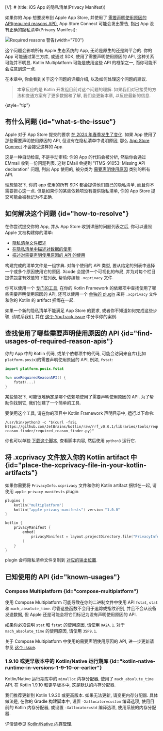 [//]: # (title: iOS App 的隐私清单(Privacy Manifest))

如果你的 App 想要发布到 Apple App Store, 并使用了 [需要声明使用原因的 API(required reasons API)](https://developer.apple.com/documentation/bundleresources/privacy_manifest_files/describing_use_of_required_reason_api),
App Store Connect 可能会发出警告, 指出 App 没有正确的隐私清单(Privacy Manifest):

![Required reasons 警告](app-store-required-reasons-warning.png){width="700"}

这个问题会影响所有 Apple 生态系统的 App, 无论是原生的还是跨平台的.
你的 App 可能通过第三方库, 或通过 SDK, 使用了需要声明使用原因的 API, 这种关系可能并不明显.
Kotlin Multiplatform 可能是使用这些 API 的框架之一, 而你可能不会注意到这一点.

在本章中, 你会看到关于这个问题的详细介绍, 以及如何处理这个问题的建议.

> 本章反应的是 Kotlin 开发组目前对这个问题的理解.
> 如果我们对已接受的方法和变通方案有了更多数据和了解, 我们会更新本章, 以反应最新的信息.
>
{style="tip"}

## 有什么问题 {id="what-s-the-issue"}

Apple 对于 App Store 提交的要求 [在 2024 年春季发生了变化](https://developer.apple.com/news/?id=r1henawx).
如果 App 使用了那些需要声明使用原因的 API, 但没有在隐私清单中说明原因, 那么 [App Store Connect](https://appstoreconnect.apple.com) 不会接受这样的 App.

这是一种自动检查, 不是手动审核: 你的 App 的代码会被分析, 然后你会通过 EMmail 收到一份问题列表.
这封 EMail 会提到 "ITMS-91053: Missing API declaration" 问题,
列出 App 使用的, 被分类为 [需要声明使用原因](https://developer.apple.com/documentation/bundleresources/privacy_manifest_files/describing_use_of_required_reason_api)
类别的所有 API.

理想情况下, 你的 app 使用的所有 SDK 都会提供他们自己的隐私清单, 而且你不需要担心这一点.
但是如果你的某些依赖项没有提供隐私清单, 你的 App Store 提交可能会被标记为不正确.

## 如何解决这个问题 {id="how-to-resolve"}

在你尝试提交你的 App, 并从 App Store 收到详细的问题列表之后, 你可以遵照 Apple 文档构建你的清单:

* [隐私清单文件概述](https://developer.apple.com/documentation/bundleresources/privacy_manifest_files)
* [在隐私清单中描述对数据的使用](https://developer.apple.com/documentation/bundleresources/privacy_manifest_files/describing_data_use_in_privacy_manifests)
* [描述对需要声明使用原因的 API 的使用](https://developer.apple.com/documentation/bundleresources/privacy_manifest_files/describing_use_of_required_reason_api)

构建完成的清单文件是一组字典. 对每个使用的 API 类型, 要从给定的列表中选择一个或多个原因使用它的原因.
Xcode 会提供一个可视化的布局, 并为对每个栏目提供包含有效值的下拉列表, 帮助你编辑 `.xcprivacy` 文件.

你可以使用一个 [专门的工具](#find-usages-of-required-reason-apis), 在你的 Kotlin Framework 的依赖项中查找使用了哪些需要声明使用原因的 API,
还可以使用一个 [单独的 plugin](#place-the-xcprivacy-file-in-your-kotlin-artifacts)
来将 `.xcprivacy` 文件和你的 Kotlin 的 artifact 捆绑在一起.

如果一个新的隐私清单不能满足 App Store 的要求, 或者你不知道如何完成这些步骤,
请联系我们, 并在 [这个 YouTrack issue](https://youtrack.jetbrains.com/issue/KT-67603) 中分享你的案例.

## 查找使用了哪些需要声明使用原因的 API {id="find-usages-of-required-reason-apis"}

你的 App 中的 Kotlin 代码, 或某个依赖项中的代码, 可能会访问来自库(比如 `platform.posix`)的需要声明使用原因的 API,
例如, `fstat`:

```kotlin
import platform.posix.fstat

fun useRequiredReasonAPI() {
    fstat(...)
}
```

某些情况下, 可能很难确定是哪个依赖项使用了需要声明使用原因的 API.
为了帮助你找到它, 我们创建了一个简单的工具.

要使用这个工具, 请在你的项目中 Kotlin Framework 声明目录中, 运行以下命令:

```shell
/usr/bin/python3 -c "$(curl -fsSL https://github.com/JetBrains/kotlin/raw/rrf_v0.0.1/libraries/tools/required-reason-finder/required_reason_finder.py)"
```

你也可以单独 [下载这个脚本](https://github.com/JetBrains/kotlin/blob/rrf_v0.0.1/libraries/tools/required-reason-finder/required_reason_finder.py), 查看脚本内容, 然后使用 `python3` 运行它.

## 将 .xcprivacy 文件放入你的 Kotlin artifact 中 {id="place-the-xcprivacy-file-in-your-kotlin-artifacts"}

如果你需要将 `PrivacyInfo.xcprivacy` 文件和你的 Kotlin artifact 捆绑在一起, 请使用 `apple-privacy-manifests` plugin:

```kotlin
plugins {
    kotlin("multiplatform")
    kotlin("apple-privacy-manifests") version "1.0.0"
}

kotlin {
    privacyManifest {
        embed(
            privacyManifest = layout.projectDirectory.file("PrivacyInfo.xcprivacy").asFile,
        )
    }
}
```

plugin 会将隐私清单文件复制到 [对应的输出位置](https://developer.apple.com/documentation/bundleresources/privacy_manifest_files/adding_a_privacy_manifest_to_your_app_or_third-party_sdk?language=objc).

## 已知使用的 API {id="known-usages"}

### Compose Multiplatform {id="compose-multiplatform"}

使用 Compose Multiplatform 可能导致在你的二进制文件中使用 API `fstat`, `stat` 和 `mach_absolute_time`.
尽管这些函数不会用于追踪或指纹识别, 并且不会从设备发送数据, 但 Apple 还是可能会将它们标记为没有声明使用原因的 API.

如果你必须说明 `stat` 和 `fstat` 的使用原因, 请使用 `0A2A.1`.
对于 `mach_absolute_time` 的使用原因, 请使用 `35F9.1`.

关于 Compose Multiplatform 中使用的需要声明使用原因的 API, 进一步更新请参见 [这个 issue](https://github.com/JetBrains/compose-multiplatform/issues/4738).

### 1.9.10 或更早版本中的 Kotlin/Native 运行期库 {id="kotlin-native-runtime-in-versions-1-9-10-or-earlier"}

Kotlin/Native 运行期库中的 `mimalloc` 内存分配器, 使用了 `mach_absolute_time` API.
在 Kotlin 1.9.10 和更早版本中, 这是默认的内存分配器.

我们推荐更新到 Kotlin 1.9.20 或更高版本. 如果无法更新, 请变更内存分配器.
具体做法是, 在你的 Gradle 构建脚本中, 设置 `-Xallocator=custom` 编译选项, 使用目前的 Kotlin 内存分配器,
或设置 `-Xallocator=std` 编译选项, 使用系统的内存分配器.

详情请参见 [Kotlin/Native 内存管理](native-memory-manager.md).
